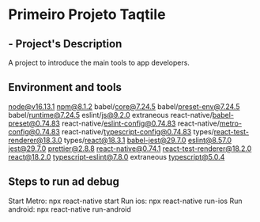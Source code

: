 # Primeiro Projeto Taqtile

## - Project's Description
A project to introduce the main tools to app developers.

## Environment and tools
node@v16.13.1
npm@8.1.2
babel/core@7.24.5
babel/preset-env@7.24.5
babel/runtime@7.24.5
eslint/js@9.2.0 extraneous
react-native/babel-preset@0.74.83
react-native/eslint-config@0.74.83
react-native/metro-config@0.74.83
react-native/typescript-config@0.74.83
types/react-test-renderer@18.3.0
types/react@18.3.1
babel-jest@29.7.0
eslint@8.57.0
jest@29.7.0
prettier@2.8.8
react-native@0.74.1
react-test-renderer@18.2.0
react@18.2.0
typescript-eslint@7.8.0 extraneous
typescript@5.0.4

## Steps to run ad debug
Start Metro: npx react-native start
Run ios: npx react-native run-ios
Run android: npx react-native run-android
